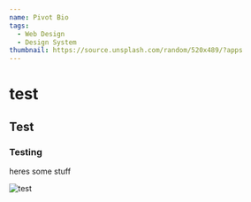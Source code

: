 ```yaml
---
name: Pivot Bio
tags:
  - Web Design
  - Design System
thumbnail: https://source.unsplash.com/random/520x489/?apps
---
```


# test

## Test

### Testing

heres some stuff

![test](https://source.unsplash.com/random)
